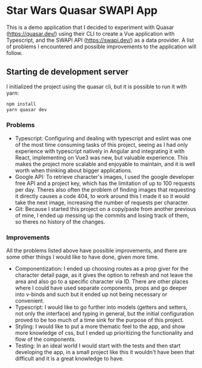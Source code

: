 # Star Wars Quasar SWAPI App

This is a demo application that I decided to experiment with Quasar (https://quasar.dev/) using their CLI to create a Vue application with Typescript, and the SWAPI API (https://swapi.dev/) as a data provider. A list of problems I encountered and possible improvements to the application will follow.

## Starting de development server

I initialized the project using the quasar cli, but it is possible to run it with yarn:

```bash
npm install
yarn quasar dev
```

### Problems

- Typescript: Configuring and dealing with typescript and eslint was one of the most time consuming tasks of this project, seeing as I had only experience with typescript natively in Angular and integrating it with React, implementing on Vue3 was new, but valuable experience. This makes the project more scalable and enjoyable to maintain, and it is well worth when thinking about bigger applications.
- Google API: To retrieve character's images, I used the google developer free API and a project key, which has the limitation of up to 100 requests per day. Theres also often the problem of finding images that requesting it directly causes a code 404, to work around this I made it so it would take the next image, increasing the number of requests per character.
- Git: Because I started this project on a copy/paste from another previous of mine, I ended up messing up the commits and losing track of them, so theres no history of the changes.

### Improvements

All the problems listed above have possible improvements, and there are some other things I would like to have done, given more time.

- Componentization: I ended up choosing routes as a prop giver for the character detail page, as it gives the option to refresh and not leave the area and also go to a specific character via ID. There are other places where I could have used separate components, props and go deeper into v-binds and such but it ended up not being necessary or convenient.
- Typescript: I would like to go further into models (getters and setters, not only the interface) and typing in general, but the initial configuration proved to be too much of a time sink for the purpose of this project.
- Styling: I would like to put a more thematic feel to the app, and show more knowledge of css, but I ended up prioritizing the functionality and flow of the components.
- Testing: In an ideal world I would start with the tests and then start developing the app, in a small project like this it wouldn't have been that difficult and it is a great knowledge to have.
